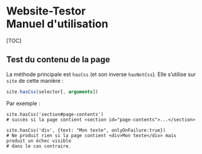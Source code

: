 # Website-Testor<br>Manuel d'utilisation

[TOC]

## Test du contenu de la page

La méthode principale est `hasCss` (et son inverse `hasNotCss`). Elle s’utilise sur `site` de cette manière :

~~~javascript
site.hasCss(selector[, arguments])
~~~



Par exemple :

~~~javas
site.hasCss('section#page-contents')
# succès si la page contient <section id="page-contents">...</section>
~~~

~~~javas
site.hasCss('div', {text: "Mon texte", onlyOnFailure:true})
# Ne produit rien si la page contient <div>Mon texte</div> mais produit un échec visible
# dans le cas contraire.
~~~

